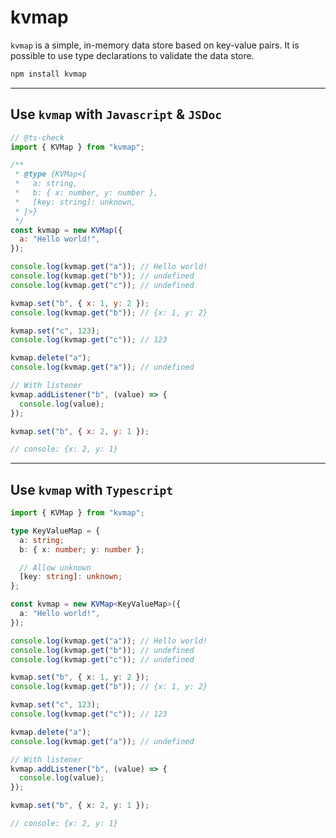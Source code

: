 # kvmap

`kvmap` is a simple, in-memory data store based on key-value pairs. It is possible to use type declarations to validate the data store.

```bash
npm install kvmap
```

---

## Use `kvmap` with `Javascript` & `JSDoc`

```javascript
// @ts-check
import { KVMap } from "kvmap";

/**
 * @type {KVMap<{
 *   a: string,
 *   b: { x: number, y: number },
 *   [key: string]: unknown,
 * }>}
 */
const kvmap = new KVMap({
  a: "Hello world!",
});

console.log(kvmap.get("a")); // Hello world!
console.log(kvmap.get("b")); // undefined
console.log(kvmap.get("c")); // undefined

kvmap.set("b", { x: 1, y: 2 });
console.log(kvmap.get("b")); // {x: 1, y: 2}

kvmap.set("c", 123);
console.log(kvmap.get("c")); // 123

kvmap.delete("a");
console.log(kvmap.get("a")); // undefined

// With listener
kvmap.addListener("b", (value) => {
  console.log(value);
});

kvmap.set("b", { x: 2, y: 1 });

// console: {x: 2, y: 1}
```

---

## Use `kvmap` with `Typescript`

```typescript
import { KVMap } from "kvmap";

type KeyValueMap = {
  a: string;
  b: { x: number; y: number };

  // Allow unknown
  [key: string]: unknown;
};

const kvmap = new KVMap<KeyValueMap>({
  a: "Hello world!",
});

console.log(kvmap.get("a")); // Hello world!
console.log(kvmap.get("b")); // undefined
console.log(kvmap.get("c")); // undefined

kvmap.set("b", { x: 1, y: 2 });
console.log(kvmap.get("b")); // {x: 1, y: 2}

kvmap.set("c", 123);
console.log(kvmap.get("c")); // 123

kvmap.delete("a");
console.log(kvmap.get("a")); // undefined

// With listener
kvmap.addListener("b", (value) => {
  console.log(value);
});

kvmap.set("b", { x: 2, y: 1 });

// console: {x: 2, y: 1}
```
